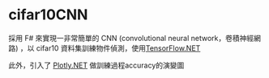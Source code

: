 # cifar10CNN

採用 F# 來實現一非常簡單的 CNN (convolutional neural network，卷積神經網路) ，以 cifar10 資料集訓練物件偵測，使用[TensorFlow.NET](https://github.com/SciSharp/TensorFlow.NET)

此外，引入了 [Plotly.NET](https://github.com/plotly/Plotly.NET/) 做訓練過程accuracy的演變圖
